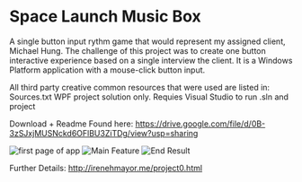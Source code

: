 # Space Launch Music Box 
A single button input rythm game that would represent my assigned client, Michael Hung. The challenge of this project was to create one button interactive experience based on a single interview the client. It is a Windows Platform application with a mouse-click button input.

All third party creative common resources that were used are listed in: Sources.txt
WPF project solution only.
Requies Visual Studio to run .sln and project

Download + Readme Found here: https://drive.google.com/file/d/0B-3zSJxjMUSNckd6OFlBU3ZiTDg/view?usp=sharing



![first page of app](https://i.imgur.com/JeL2y2R.png)
![Main Feature]()
![End Result]()

Further Details: 
http://irenehmayor.me/project0.html 


